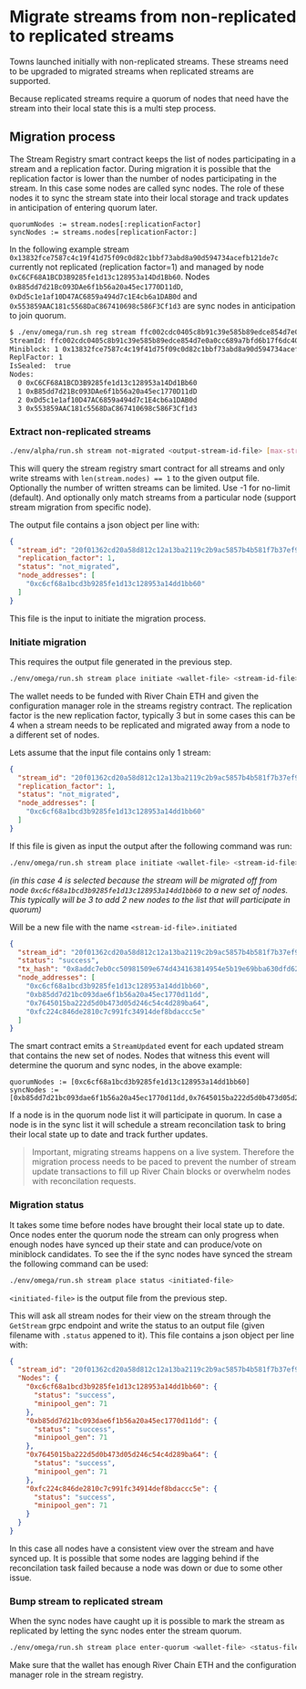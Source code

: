# Migrate streams from non-replicated to replicated streams
Towns launched initially with non-replicated streams. These streams need to be upgraded to migrated streams when replicated streams are supported.

Because replicated streams require a quorum of nodes that need have the stream into their local state this is a multi step process.

## Migration process
The Stream Registry smart contract keeps the list of nodes participating in a stream and a replication factor. During migration it is possible that the replication factor is lower than the number of nodes participating in the stream. In this case some nodes are called sync nodes. The role of these nodes it to sync the stream state into their local storage and track updates in anticipation of entering quorum later.

```
quorumNodes := stream.nodes[:replicationFactor]
syncNodes := streams.nodes[replicationFactor:]
```

In the following example stream `0x13832fce7587c4c19f41d75f09c0d82c1bbf73abd8a90d594734acefb121de7c` currently not replicated (replication factor=1) and managed by node `0xC6CF68A1BCD3B9285fe1d13c128953a14Dd1Bb60`. Nodes `0xB85dd7d21Bc093DAe6f1b56a20a45ec1770D11dD`, `0xDd5c1e1af10D47AC6859a494d7c1E4cb6a1DAB0d` and `0x553859AAC181c5568DaC867410698c586F3Cf1d3` are sync nodes in anticipation to join quorum.
```sh
$ ./env/omega/run.sh reg stream ffc002cdc0405c8b91c39e585b89edce854d7e0a0cc689a7bfd6b17f6dc40177
StreamId: ffc002cdc0405c8b91c39e585b89edce854d7e0a0cc689a7bfd6b17f6dc40177
Miniblock: 1 0x13832fce7587c4c19f41d75f09c0d82c1bbf73abd8a90d594734acefb121de7c
ReplFactor: 1
IsSealed:  true
Nodes:
  0 0xC6CF68A1BCD3B9285fe1d13c128953a14Dd1Bb60
  1 0xB85dd7d21Bc093DAe6f1b56a20a45ec1770D11dD
  2 0xDd5c1e1af10D47AC6859a494d7c1E4cb6a1DAB0d
  3 0x553859AAC181c5568DaC867410698c586F3Cf1d3
```

### Extract non-replicated streams
```sh
./env/alpha/run.sh stream not-migrated <output-stream-id-file> [max-streams] [node-address]
```
This will query the stream registry smart contract for all streams and only write streams with `len(stream.nodes) == 1` to the given output file. Optionally the number of written streams can be limited. Use -1 for no-limit (default). And optionally only match streams from a particular node (support stream migration from specific node).

The output file contains a json object per line with:
```json
{
  "stream_id": "20f01362cd20a58d812c12a13ba2119c2b9ac5857b4b581f7b37ef9cb92e8744",
  "replication_factor": 1,
  "status": "not_migrated",
  "node_addresses": [
    "0xc6cf68a1bcd3b9285fe1d13c128953a14dd1bb60"
  ]
}
```
This file is the input to initiate the migration process.

### Initiate migration
This requires the output file generated in the previous step.
```sh
./env/omega/run.sh stream place initiate <wallet-file> <stream-id-file> <replication-factor>
```
The wallet needs to be funded with River Chain ETH and given the configuration manager role in the streams registry contract. The replication factor is the new replication factor, typically 3 but in some cases this can be 4 when a stream needs to be replicated and migrated away from a node to a different set of nodes.

Lets assume that the input file contains only 1 stream:

```json
{
  "stream_id": "20f01362cd20a58d812c12a13ba2119c2b9ac5857b4b581f7b37ef9cb92e8744",
  "replication_factor": 1,
  "status": "not_migrated",
  "node_addresses": [
    "0xc6cf68a1bcd3b9285fe1d13c128953a14dd1bb60"
  ]
}
```

If this file is given as input the output after the following command was run: 
```sh
./env/omega/run.sh stream place initiate <wallet-file> <stream-id-file> 4
```
_(in this case 4 is selected because the stream will be migrated off from node `0xc6cf68a1bcd3b9285fe1d13c128953a14dd1bb60` to a new set of nodes. This typically will be 3 to add 2 new nodes to the list that will participate in quorum)_

Will be a new file with the name `<stream-id-file>.initiated`
```json
{
  "stream_id": "20f01362cd20a58d812c12a13ba2119c2b9ac5857b4b581f7b37ef9cb92e8744",
  "status": "success",
  "tx_hash": "0x8addc7eb0cc50981509e674d434163814954e5b19e69bba630dfd62056b1e23d",
  "node_addresses": [
    "0xc6cf68a1bcd3b9285fe1d13c128953a14dd1bb60",
    "0xb85dd7d21bc093dae6f1b56a20a45ec1770d11dd",
    "0x7645015ba222d5d0b473d05d246c54c4d289ba64",
    "0xfc224c846de2810c7c991fc34914def8bdaccc5e"
  ]
}
```
The smart contract emits a `StreamUpdated` event for each updated stream that contains the new set of nodes. Nodes that witness this event will determine the quorum and sync nodes, in the above example:
```
quorumNodes := [0xc6cf68a1bcd3b9285fe1d13c128953a14dd1bb60]
syncNodes := [0xb85dd7d21bc093dae6f1b56a20a45ec1770d11dd,0x7645015ba222d5d0b473d05d246c54c4d289ba64,0xfc224c846de2810c7c991fc34914def8bdaccc5e]
```
If a node is in the quorum node list it will participate in quorum. In case a node is in the sync list it will schedule a stream reconcilation task to bring their local state up to date and track further updates.

> Important, migrating streams happens on a live system. Therefore the migration process needs to be paced to prevent the number of stream update transactions to fill up River Chain blocks or overwhelm nodes with reconcilation requests.

### Migration status
It takes some time before nodes have brought their local state up to date. Once nodes enter the quorum node the stream can only progress when enough nodes have synced up their state and can produce/vote on miniblock candidates. To see the if the sync nodes have synced the stream the following command can be used:

```sh
./env/omega/run.sh stream place status <initiated-file>
```
`<initiated-file>` is the output file from the previous step.

This will ask all stream nodes for their view on the stream through the `GetStream` grpc endpoint and write the status to an output file (given filename with `.status` appened to it). This file contains a json object per line with:
```json
{
  "stream_id": "20f01362cd20a58d812c12a13ba2119c2b9ac5857b4b581f7b37ef9cb92e8744",
  "Nodes": {
    "0xc6cf68a1bcd3b9285fe1d13c128953a14dd1bb60": {
      "status": "success",
      "minipool_gen": 71
    },
    "0xb85dd7d21bc093dae6f1b56a20a45ec1770d11dd": {
      "status": "success",
      "minipool_gen": 71
    },
    "0x7645015ba222d5d0b473d05d246c54c4d289ba64": {
      "status": "success",
      "minipool_gen": 71
    },
    "0xfc224c846de2810c7c991fc34914def8bdaccc5e": {
      "status": "success",
      "minipool_gen": 71
    }
  }
}
```
In this case all nodes have a consistent view over the stream and have synced up. It is possible that some nodes are lagging behind if the reconcilation task failed because a node was down or due to some other issue.

### Bump stream to replicated stream
When the sync nodes have caught up it is possible to mark the stream as replicated by letting the sync nodes enter the stream quorum.

```sh
./env/omega/run.sh stream place enter-quorum <wallet-file> <status-file>
```
Make sure that the wallet has enough River Chain ETH and the configuration manager role in the stream registry.


